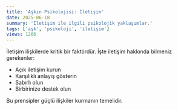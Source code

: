 ```yaml
---
title: 'Aşkın Psikolojisi: İletişim'
date: 2025-06-18
summary: 'İletişim ile ilgili psikolojik yaklaşımlar.'
tags: ['aşk', 'psikoloji', 'i̇letişim']
views: 1266
---
```


İletişim ilişkilerde kritik bir faktördür. İşte i̇letişim hakkında bilmeniz gerekenler:

- Açık iletişim kurun
- Karşılıklı anlayış gösterin
- Sabırlı olun
- Birbirinize destek olun

Bu prensipler güçlü ilişkiler kurmanın temelidir.
